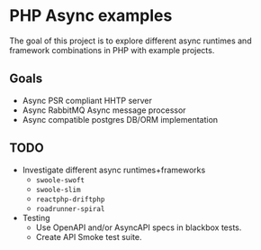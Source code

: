 # PHP Async examples

The goal of this project is to explore different async runtimes and framework combinations in PHP with example projects.

## Goals

- Async PSR compliant HHTP server
- Async RabbitMQ Async message processor
- Async compatible postgres DB/ORM implementation

## TODO

- Investigate different async runtimes+frameworks
  - `swoole-swoft`
  - `swoole-slim`
  - `reactphp-driftphp`
  - `roadrunner-spiral`
- Testing
  - Use OpenAPI and/or AsyncAPI specs in blackbox tests.
  - Create API Smoke test suite.
